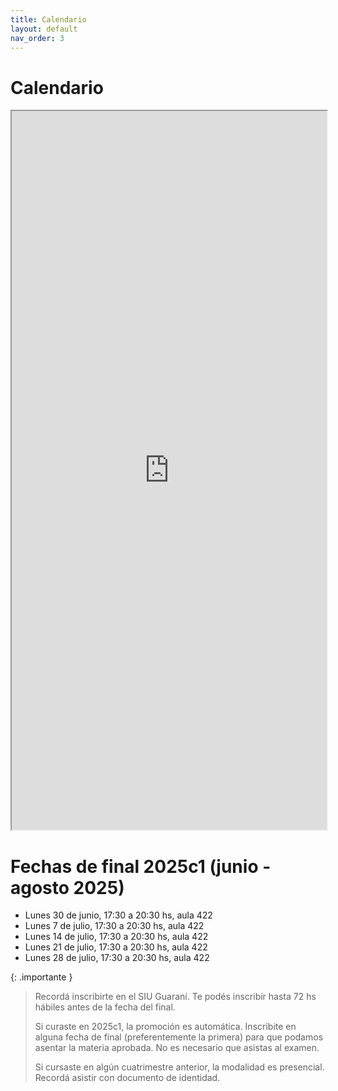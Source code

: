 ```yaml
---
title: Calendario
layout: default
nav_order: 3
---
```


# Calendario

<iframe src="https://docs.google.com/spreadsheets/d/e/2PACX-1vQhesbxSV8zpjqzfsy3eZbOAOQTSlwDuoFqAhpe_Rapz4dXHvbkeg7v0lsbl_ez3bI5xKzvYUwLnY8v/pubhtml?gid=1580340338&single=true" style="width: 100%; height: 1150px"></iframe>

# Fechas de final 2025c1 (junio - agosto 2025)

*  Lunes 30 de junio, 17:30 a 20:30 hs, aula 422
*  Lunes 7 de julio, 17:30 a 20:30 hs, aula 422
*  Lunes 14 de julio, 17:30 a 20:30 hs, aula 422
*  Lunes 21 de julio, 17:30 a 20:30 hs, aula 422
*  Lunes 28 de julio, 17:30 a 20:30 hs, aula 422

{: .importante }
> Recordá inscribirte en el SIU Guaraní. Te podés inscribir hasta 72 hs hábiles antes de la fecha del final.
>
> Si curaste en 2025c1, la promoción es automática. Inscribite en alguna fecha de final (preferentemente la primera) para que podamos asentar la materia aprobada. No es necesario que asistas al examen.
>
> Si cursaste en algún cuatrimestre anterior, la modalidad es presencial. Recordá asistir con documento de identidad.
